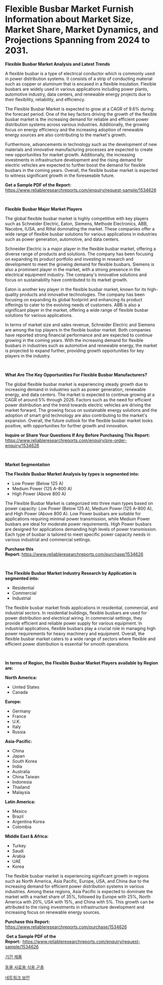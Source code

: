 <p><h1>Flexible Busbar Market Furnish Information about Market Size, Market Share, Market Dynamics, and Projections Spanning from 2024 to 2031.</h1></p><p><strong>Flexible Busbar Market Analysis and Latest Trends</strong></p>
<p><p>A flexible busbar is a type of electrical conductor which is commonly used in power distribution systems. It consists of a strip of conducting material such as copper or aluminum that is encased in a flexible insulation. Flexible busbars are widely used in various applications including power plants, automotive industry, data centers, and renewable energy projects due to their flexibility, reliability, and efficiency.</p><p>The Flexible Busbar Market is expected to grow at a CAGR of 9.6% during the forecast period. One of the key factors driving the growth of the flexible busbar market is the increasing demand for reliable and efficient power distribution systems across various industries. Additionally, the growing focus on energy efficiency and the increasing adoption of renewable energy sources are also contributing to the market's growth.</p><p>Furthermore, advancements in technology such as the development of new materials and innovative manufacturing processes are expected to create new opportunities for market growth. Additionally, the increasing investments in infrastructure development and the rising demand for electric vehicles are expected to further boost the demand for flexible busbars in the coming years. Overall, the flexible busbar market is expected to witness significant growth in the foreseeable future.</p></p>
<p><strong>Get a Sample PDF of the Report:&nbsp;</strong> <a href="https://www.reliableresearchreports.com/enquiry/request-sample/1534626">https://www.reliableresearchreports.com/enquiry/request-sample/1534626</a></p>
<p>&nbsp;</p>
<p><strong>Flexible Busbar Major Market Players</strong></p>
<p><p>The global flexible busbar market is highly competitive with key players such as Schneider Electric, Eaton, Siemens, Methode Electronics, ABB, Nacobre, IUSA, and Rittal dominating the market. These companies offer a wide range of flexible busbar solutions for various applications in industries such as power generation, automotive, and data centers.</p><p>Schneider Electric is a major player in the flexible busbar market, offering a diverse range of products and solutions. The company has been focusing on expanding its product portfolio and investing in research and development to meet the growing demand for flexible busbars. Siemens is also a prominent player in the market, with a strong presence in the electrical equipment industry. The company's innovative solutions and focus on sustainability have contributed to its market growth.</p><p>Eaton is another key player in the flexible busbar market, known for its high-quality products and innovative technologies. The company has been focusing on expanding its global footprint and enhancing its product offerings to cater to the evolving needs of customers. ABB is also a significant player in the market, offering a wide range of flexible busbar solutions for various applications.</p><p>In terms of market size and sales revenue, Schneider Electric and Siemens are among the top players in the flexible busbar market. Both companies have reported strong financial performance and are expected to continue growing in the coming years. With the increasing demand for flexible busbars in industries such as automotive and renewable energy, the market is projected to expand further, providing growth opportunities for key players in the industry.</p></p>
<p>&nbsp;</p>
<p><strong>What Are The Key Opportunities For Flexible Busbar Manufacturers?</strong></p>
<p><p>The global flexible busbar market is experiencing steady growth due to increasing demand in industries such as power generation, renewable energy, and data centers. The market is expected to continue growing at a CAGR of around 5% through 2026. Factors such as the need for efficient power distribution and the trend towards electric vehicles are driving the market forward. The growing focus on sustainable energy solutions and the adoption of smart grid technology are also contributing to the market's expansion. Overall, the future outlook for the flexible busbar market looks positive, with opportunities for further growth and innovation.</p></p>
<p><strong>Inquire or Share Your Questions If Any Before Purchasing This Report:</strong> <a href="https://www.reliableresearchreports.com/enquiry/pre-order-enquiry/1534626">https://www.reliableresearchreports.com/enquiry/pre-order-enquiry/1534626</a></p>
<p>&nbsp;</p>
<p><strong>Market Segmentation</strong></p>
<p><strong>The Flexible Busbar Market Analysis by types is segmented into:</strong></p>
<p><ul><li>Low Power (Below 125 A)</li><li>Medium Power (125 A–800 A)</li><li>High Power (Above 800 A)</li></ul></p>
<p><p>The Flexible Busbar Market is categorized into three main types based on power capacity: Low Power (Below 125 A), Medium Power (125 A–800 A), and High Power (Above 800 A). Low Power busbars are suitable for applications requiring minimal power transmission, while Medium Power busbars are ideal for moderate power requirements. High Power busbars are designed for applications demanding high levels of power transmission. Each type of busbar is tailored to meet specific power capacity needs in various industrial and commercial settings.</p></p>
<p><strong>Purchase this Report:&nbsp;</strong><a href="https://www.reliableresearchreports.com/purchase/1534626">https://www.reliableresearchreports.com/purchase/1534626</a></p>
<p>&nbsp;</p>
<p><strong>The Flexible Busbar Market Industry Research by Application is segmented into:</strong></p>
<p><ul><li>Residential</li><li>Commercial</li><li>Industrial</li></ul></p>
<p><p>The flexible busbar market finds applications in residential, commercial, and industrial sectors. In residential buildings, flexible busbars are used for power distribution and electrical wiring. In commercial settings, they provide efficient and reliable power supply for various equipment. In industrial applications, flexible busbars play a crucial role in managing high power requirements for heavy machinery and equipment. Overall, the flexible busbar market caters to a wide range of sectors where flexible and efficient power distribution is essential for smooth operations.</p></p>
<p>&nbsp;</p>
<p><strong>In terms of Region, the Flexible Busbar Market Players available by Region are:</strong></p>
<p>
    <p> <strong> North America: </strong>
        <ul>
            <li>United States</li>
            <li>Canada</li>
        </ul>
        </p> 
    <p> <strong> Europe: </strong>
        <ul>
            <li>Germany</li>
            <li>France</li>
            <li>U.K.</li>
            <li>Italy</li>
            <li>Russia</li>
        </ul>
        </p> 
    <p> <strong> Asia-Pacific: </strong>
        <ul>
            <li>China</li>
            <li>Japan</li>
            <li>South Korea</li>
            <li>India</li>
            <li>Australia</li>
            <li>China Taiwan</li>
            <li>Indonesia</li>
            <li>Thailand</li>
            <li>Malaysia</li>
        </ul>
        </p> 
    <p> <strong> Latin America: </strong>
        <ul>
            <li>Mexico</li>
            <li>Brazil</li>
            <li>Argentina Korea</li>
            <li>Colombia</li>
        </ul>
        </p> 
    <p> <strong> Middle East & Africa: </strong>
        <ul>
            <li>Turkey</li>
            <li>Saudi</li>
            <li>Arabia</li>
            <li>UAE</li>
            <li>Korea</li>
        </ul>
    </p>
    </p>
<p><p>The flexible busbar market is experiencing significant growth in regions such as North America, Asia Pacific, Europe, USA, and China due to the increasing demand for efficient power distribution systems in various industries. Among these regions, Asia Pacific is expected to dominate the market with a market share of 35%, followed by Europe with 25%, North America with 20%, USA with 15%, and China with 5%. This growth can be attributed to the rising investments in infrastructure development and increasing focus on renewable energy sources.</p></p>
<p><strong>Purchase this Report: </strong><a href="https://www.reliableresearchreports.com/purchase/1534626">https://www.reliableresearchreports.com/purchase/1534626</a></p>
<p>&nbsp;<strong>Get a Sample PDF of the Report:&nbsp;&nbsp;</strong><a href="https://www.reliableresearchreports.com/enquiry/request-sample/1534626">https://www.reliableresearchreports.com/enquiry/request-sample/1534626</a></p>
<p><strong></strong></p>
<p><p><a href="https://medium.com/@percyhagernes9778/%EC%83%9D%EB%A6%AC%EB%8C%80-%EC%8B%9C%EC%9E%A5%EC%9D%80-%EC%8B%9C%EC%9E%A5-%EC%A0%90%EC%9C%A0%EC%9C%A8-%ED%81%AC%EA%B8%B0-%EB%B0%8F-2031%EB%85%84%EA%B9%8C%EC%A7%80-%EC%98%88%EC%83%81%EB%90%9C-%EC%98%88%EC%B8%A1%EC%97%90-%EC%B4%88%EC%A0%90%EC%9D%84-%EB%A7%9E%EC%B6%A5%EB%8B%88%EB%8B%A4-8ca49fcc2d2f">기간 제품</a></p><p><a href="https://github.com/crfsywufhm81415/Market-Research-Report-List-1/blob/main/252904214877.md">동물 사료용 식용 곤충</a></p><p><a href="https://medium.com/@jackiefauhey9089475/%EB%84%A4%ED%8A%B8%EC%9B%8C%ED%81%AC-%EB%B3%B4%EC%95%88-%EC%8B%9C%EC%9E%A5-%EC%9C%A0%ED%98%95-%EC%9D%91%EC%9A%A9-%EB%B0%8F-%EC%A7%80%EB%A6%AC%EB%B3%84-%EC%B2%A0%EC%A0%80%ED%95%9C-%ED%8F%89%EA%B0%80-45abb99c794d">네트워크 보안</a></p></p>